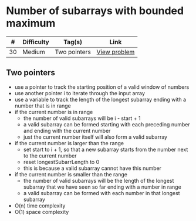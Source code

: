 # Number of subarrays with bounded maximum

| #   | Difficulty | Tag(s)       | Link                                                                                    |
| --- | ---------- | ------------ | --------------------------------------------------------------------------------------- |
| 30  | Medium     | Two pointers | [View problem](https://leetcode.com/problems/number-of-subarrays-with-bounded-maximum/) |

## Two pointers

- use a pointer to track the starting position of a valid window of numbers
- use another pointer i to iterate through the input array
- use a variable to track the length of the longest subarray ending with a number that is in range
- if the current number is in range
  - the number of valid subarrays will be i - start + 1
  - a valid subarray can be formed starting with each preceding number and ending with the current number
  - just the current number itself will also form a valid subarray
- if the current number is larger than the range
  - set start to i + 1, so that a new subarray starts from the number next to the current number
  - reset longestSubarrLength to 0
  - this is because a valid subarray cannot have this number
- if the current number is smaller than the range
  - the number of valid subarrays will be the length of the longest subarray that we have seen so far ending with a number in range
  - a valid subarray can be formed with each number in that longest subarray
- O(n) time complexity
- O(1) space complexity
